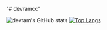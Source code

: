 "# devramcc"

![devram's GitHub stats](https://github-readme-stats.vercel.app/api?username=devramcc&show_icons=true&theme=radical)
[![Top Langs](https://github-readme-stats.vercel.app/api/top-langs/?username=devramcc&layout=compact)](https://github.com/devramcc/github-readme-stats)
